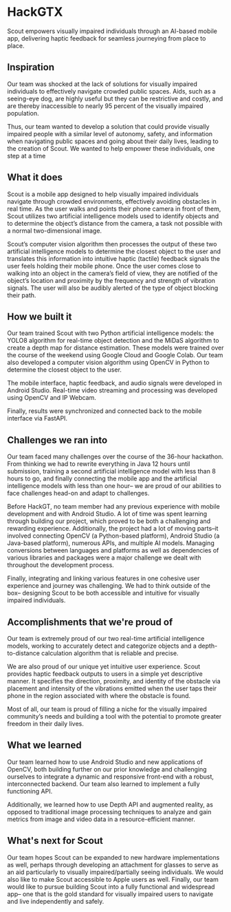 # HackGTX
Scout empowers visually impaired individuals through an AI-based mobile app, delivering haptic feedback for seamless journeying from place to place.


## Inspiration
Our team was shocked at the lack of solutions for visually impaired individuals to effectively navigate crowded public spaces.  Aids, such as a seeing-eye dog, are highly useful but they can be restrictive and costly, and are thereby inaccessible to nearly 95 percent of the visually impaired population.

Thus, our team wanted to develop a solution that could provide visually impaired people with a similar level of autonomy, safety, and information when navigating public spaces and going about their daily lives, leading to the creation of Scout.  We wanted to help empower these individuals, one step at a time

## What it does
Scout is a mobile app designed to help visually impaired individuals navigate through crowded environments, effectively avoiding obstacles in real time.  As the user walks and points their phone camera in front of them, Scout utilizes two artificial intelligence models used to identify objects and to determine the object’s distance from the camera, a task not possible with a normal two-dimensional image.

Scout’s computer vision algorithm then processes the output of these two artificial intelligence models to determine the closest object to the user and translates this information into intuitive haptic (tactile) feedback signals the user feels holding their mobile phone.  Once the user comes close to walking into an object in the camera’s field of view, they are notified of the object’s location and proximity by the frequency and strength of vibration signals.  The user will also be audibly alerted of the type of object blocking their path.


## How we built it

Our team trained Scout with two Python artificial intelligence models: the YOLO8 algorithm for real-time object detection and the MiDaS algorithm to create a depth map for distance estimation.  These models were trained over the course of the weekend using Google Cloud and Google Colab.  Our team also developed a computer vision algorithm using OpenCV in Python to determine the closest object to the user.

The mobile interface, haptic feedback, and audio signals were developed in Android Studio. 
Real-time video streaming and processing was developed using OpenCV and IP Webcam. 

Finally, results were synchronized and connected back to the mobile interface via FastAPI. 

## Challenges we ran into

Our team faced many challenges over the course of the 36-hour hackathon.  From thinking we had to rewrite everything in Java 12 hours until submission, training a second artificial intelligence model with less than 8 hours to go, and finally connecting the mobile app and the artificial intelligence models with less than one hour– we are proud of our abilities to face challenges head-on and adapt to challenges.

Before HackGT, no team member had any previous experience with mobile development and with Android Studio.  A lot of time was spent learning through building our project, which proved to be both a challenging and rewarding experience.  Additionally, the project had a lot of moving parts–it involved connecting  OpenCV (a Python-based platform), Android Studio (a Java-based platform), numerous APIs, and multiple AI models. Managing conversions between languages and platforms as well as dependencies of various libraries and packages were a major challenge we dealt with throughout the development process. 


Finally, integrating and linking various features in one cohesive user experience and journey was challenging.  We had to think outside of the box– designing Scout to be both accessible and intuitive for visually impaired individuals.


## Accomplishments that we're proud of

Our team is extremely proud of our two real-time artificial intelligence models, working to accurately detect and categorize objects and a depth-to-distance calculation algorithm that is reliable and precise.

We are also proud of our unique yet intuitive user experience.  Scout provides haptic feedback outputs to users in a simple yet descriptive manner.  It specifies the direction, proximity, and identity of the obstacle via placement and intensity of the vibrations emitted when the user taps their phone in the region associated with where the obstacle is found. 

Most of all, our team is proud of filling a niche for the visually impaired community’s needs and building a tool with the potential to promote greater freedom in their daily lives.


## What we learned

Our team learned how to use Android Studio and new applications of OpenCV, both building further on our prior knowledge and challenging ourselves to integrate a dynamic and responsive front-end with a robust, interconnected backend.  Our team also learned to implement a fully functioning API.

Additionally, we learned how to use Depth API and augmented reality, as opposed to traditional image processing techniques to analyze and gain metrics from image and video data in a resource-efficient manner.

## What's next for Scout
Our team hopes Scout can be expanded to new hardware implementations as well, perhaps through developing an attachment for glasses to serve as an aid particularly to visually impaired/partially seeing individuals. We would also like to make Scout accessible to Apple users as well. Finally, our team would like to pursue building Scout into a fully functional and widespread app– one that is the gold standard for visually impaired users to navigate and live independently and safely. 
